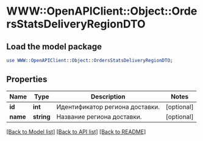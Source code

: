 # WWW::OpenAPIClient::Object::OrdersStatsDeliveryRegionDTO

## Load the model package
```perl
use WWW::OpenAPIClient::Object::OrdersStatsDeliveryRegionDTO;
```

## Properties
Name | Type | Description | Notes
------------ | ------------- | ------------- | -------------
**id** | **int** | Идентификатор региона доставки. | [optional] 
**name** | **string** | Название региона доставки. | [optional] 

[[Back to Model list]](../README.md#documentation-for-models) [[Back to API list]](../README.md#documentation-for-api-endpoints) [[Back to README]](../README.md)


